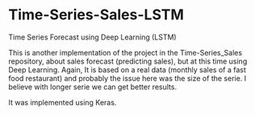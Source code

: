 # Time-Series-Sales-LSTM
Time Series Forecast using Deep Learning (LSTM)

This is another implementation of the project in the Time-Series_Sales repository, about sales forecast (predicting sales), but at this time using Deep Learning. Again, It is based on a real data (monthly sales of a fast food restaurant) and probably the issue here was the size of the serie. I believe with longer serie we can get better results.

It was implemented using Keras.
